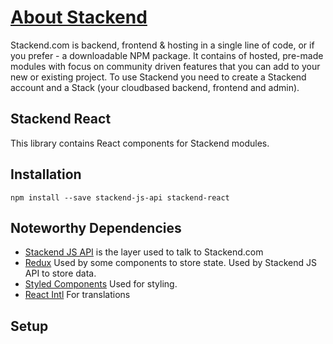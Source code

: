 # [About Stackend](https://stackend.com)

Stackend.com is backend, frontend & hosting in a single line of code, or if you prefer - a downloadable NPM package.
It contains of hosted, pre-made modules with focus on community driven features that you can add to your new or existing project.
To use Stackend you need to create a Stackend account and a Stack (your cloudbased backend, frontend and admin).

## Stackend React

This library contains React components for Stackend modules.

## Installation

```shell script
npm install --save stackend-js-api stackend-react
```

## Noteworthy Dependencies

 * [Stackend JS API](https://www.npmjs.com/package/@stackend/api) is the layer used to talk to Stackend.com
 * [Redux](https://redux.js.org/) Used by some components to store state. Used by Stackend JS API to store data.
 * [Styled Components](https://styled-components.com/) Used for styling.
 * [React Intl](https://formatjs.io/docs/react-intl/) For translations


## Setup


 
